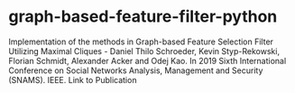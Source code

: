# graph-based-feature-filter-python
Implementation of the methods in Graph-based Feature Selection Filter Utilizing Maximal Cliques - Daniel Thilo Schroeder, Kevin Styp-Rekowski, Florian Schmidt, Alexander Acker and Odej Kao. In 2019 Sixth International Conference on Social Networks Analysis, Management and Security (SNAMS). IEEE. Link to Publication
